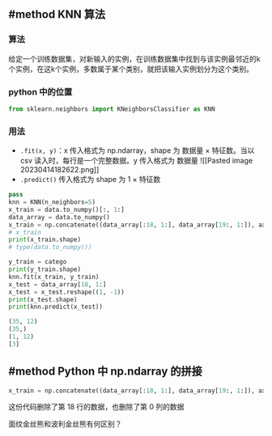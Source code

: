 ## #method KNN 算法

### 算法
给定一个训练数据集，对新输入的实例，在训练数据集中找到与该实例最邻近的k个实例，在这k个实例，多数属于某个类别，就把该输入实例划分为这个类别。

### python 中的位置
```python
from sklearn.neighbors import KNeighborsClassifier as KNN
```
### 用法
- `.fit(x, y)`：x 传入格式为 np.ndarray，shape 为 数据量 × 特征数。当以 csv 读入时，每行是一个完整数据。y 传入格式为 数据量
![[Pasted image 20230414182622.png]]
- `.predict()` 传入格式为 shape 为 1 × 特征数
```python
pass
knn = KNN(n_neighbors=5)
x_train = data.to_numpy()[:, 1:]
data_array = data.to_numpy()
x_train = np.concatenate((data_array[:18, 1:], data_array[19:, 1:]), axis=0)
# x_train
print(x_train.shape)
# type(data.to_numpy())

y_train = catego
print(y_train.shape)
knn.fit(x_train, y_train)
x_test = data_array[18, 1:]
x_test = x_test.reshape((1, -1))
print(x_test.shape)
print(knn.predict(x_test))
```

```python
(35, 12)
(35,)
(1, 12)
[3]
```

## #method Python 中 np.ndarray 的拼接

```python
x_train = np.concatenate((data_array[:18, 1:], data_array[19:, 1:]), axis=0)
```

这份代码删除了第 18 行的数据，也删除了第 0 列的数据

面纹金丝熊和波利金丝熊有何区别？